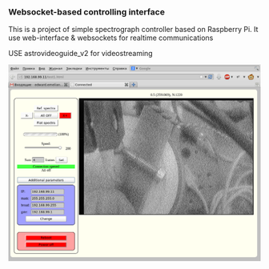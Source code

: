 ### Websocket-based controlling interface

This is a project of simple spectrograph controller based on Raspberry Pi.
It use web-interface & websockets for realtime communications

USE astrovideoguide_v2 for videostreaming


![Image of interface](https://raw.githubusercontent.com/eddyem/rasp-spect/master/rasp-spect_another_model/img.png)